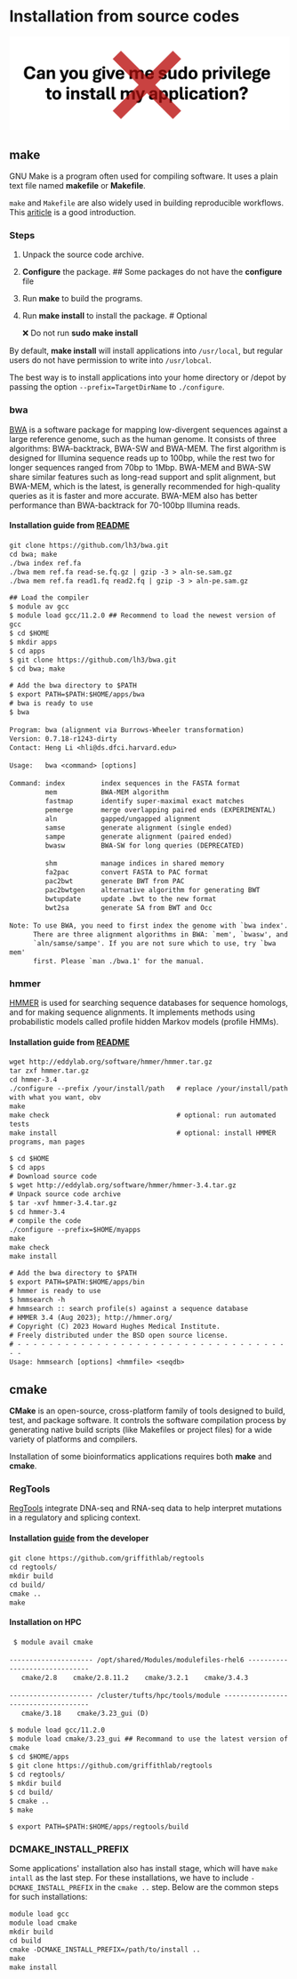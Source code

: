 # Installation from source codes

![permission](images/permission.png)

## make
GNU Make is a program often used for compiling software. It uses a plain text file named **makefile** or **Makefile**.

`make` and `Makefile` are also widely used in building reproducible workflows. This [ariticle](http://www.bioinformaticszen.com/post/makefiles/) is a good introduction.

### Steps

1. Unpack the source code archive. 

2. **Configure** the package. ## Some packages do not have the **configure** file

3. Run **make** to build the programs. 

4. Run **make install** to install the package. # Optional

   ❌ Do not run **sudo** **make install**

By default, **make install** will install applications into `/usr/local`, but regular users do not have permission to write into `/usr/lobcal`. 

The best way is to install applications into your home directory or /depot by passing the option `--prefix=TargetDirName` to `./configure`. 


### bwa
[BWA](https://bio-bwa.sourceforge.net/) is a software package for mapping low-divergent sequences against a large reference genome, such as the human genome. It consists of three algorithms: BWA-backtrack, BWA-SW and BWA-MEM. The first algorithm is designed for Illumina sequence reads up to 100bp, while the rest two for longer sequences ranged from 70bp to 1Mbp. BWA-MEM and BWA-SW share similar features such as long-read support and split alignment, but BWA-MEM, which is the latest, is generally recommended for high-quality queries as it is faster and more accurate. BWA-MEM also has better performance than BWA-backtrack for 70-100bp Illumina reads.
#### Installation guide from [README](https://github.com/lh3/bwa)
```
git clone https://github.com/lh3/bwa.git
cd bwa; make
./bwa index ref.fa
./bwa mem ref.fa read-se.fq.gz | gzip -3 > aln-se.sam.gz
./bwa mem ref.fa read1.fq read2.fq | gzip -3 > aln-pe.sam.gz
```

```
## Load the compiler 
$ module av gcc
$ module load gcc/11.2.0 ## Recommend to load the newest version of gcc
$ cd $HOME
$ mkdir apps 
$ cd apps
$ git clone https://github.com/lh3/bwa.git
$ cd bwa; make
```

```
# Add the bwa directory to $PATH
$ export PATH=$PATH:$HOME/apps/bwa
# bwa is ready to use
$ bwa

Program: bwa (alignment via Burrows-Wheeler transformation)
Version: 0.7.18-r1243-dirty
Contact: Heng Li <hli@ds.dfci.harvard.edu>

Usage:   bwa <command> [options]

Command: index         index sequences in the FASTA format
         mem           BWA-MEM algorithm
         fastmap       identify super-maximal exact matches
         pemerge       merge overlapping paired ends (EXPERIMENTAL)
         aln           gapped/ungapped alignment
         samse         generate alignment (single ended)
         sampe         generate alignment (paired ended)
         bwasw         BWA-SW for long queries (DEPRECATED)

         shm           manage indices in shared memory
         fa2pac        convert FASTA to PAC format
         pac2bwt       generate BWT from PAC
         pac2bwtgen    alternative algorithm for generating BWT
         bwtupdate     update .bwt to the new format
         bwt2sa        generate SA from BWT and Occ

Note: To use BWA, you need to first index the genome with `bwa index'.
      There are three alignment algorithms in BWA: `mem', `bwasw', and
      `aln/samse/sampe'. If you are not sure which to use, try `bwa mem'
      first. Please `man ./bwa.1' for the manual.
```

### hmmer
[HMMER](http://hmmer.org) is used for searching sequence databases for sequence homologs, and for making sequence alignments. It implements methods using probabilistic models called profile hidden Markov models (profile HMMs).
#### Installation guide from [README](https://github.com/EddyRivasLab/hmmer)
```
wget http://eddylab.org/software/hmmer/hmmer.tar.gz
tar zxf hmmer.tar.gz
cd hmmer-3.4
./configure --prefix /your/install/path   # replace /your/install/path with what you want, obv 
make
make check                                # optional: run automated tests
make install                              # optional: install HMMER programs, man pages
```

```
$ cd $HOME
$ cd apps
# Download source code
$ wget http://eddylab.org/software/hmmer/hmmer-3.4.tar.gz
# Unpack source code archive 
$ tar -xvf hmmer-3.4.tar.gz
$ cd hmmer-3.4
# compile the code
./configure --prefix=$HOME/myapps 
make
make check
make install
```

```
# Add the bwa directory to $PATH
$ export PATH=$PATH:$HOME/apps/bin
# hmmer is ready to use
$ hmmsearch -h
# hmmsearch :: search profile(s) against a sequence database
# HMMER 3.4 (Aug 2023); http://hmmer.org/
# Copyright (C) 2023 Howard Hughes Medical Institute.
# Freely distributed under the BSD open source license.
# - - - - - - - - - - - - - - - - - - - - - - - - - - - - - - - - - - - -
Usage: hmmsearch [options] <hmmfile> <seqdb>
```

## cmake
**CMake** is an open-source, cross-platform family of tools designed to build, test, and package software. It controls the software compilation process by generating native build scripts (like Makefiles or project files) for a wide variety of platforms and compilers.

Installation of some bioinformatics applications requires both **make** and **cmake**.

### RegTools
[RegTools](https://github.com/griffithlab/regtools) integrate DNA-seq and RNA-seq data to help interpret mutations in a regulatory and splicing context.

#### Installation [guide](https://regtools.readthedocs.io/en/latest/) from the developer 

```
git clone https://github.com/griffithlab/regtools
cd regtools/
mkdir build
cd build/
cmake ..
make
```

#### Installation on HPC

```
 $ module avail cmake

--------------------- /opt/shared/Modules/modulefiles-rhel6 ------------------------------
   cmake/2.8    cmake/2.8.11.2    cmake/3.2.1    cmake/3.4.3

--------------------- /cluster/tufts/hpc/tools/module ------------------------------------
   cmake/3.18    cmake/3.23_gui (D)

```

```
$ module load gcc/11.2.0
$ module load cmake/3.23_gui ## Recommand to use the latest version of cmake
$ cd $HOME/apps
$ git clone https://github.com/griffithlab/regtools
$ cd regtools/
$ mkdir build
$ cd build/
$ cmake ..
$ make
```

```
$ export PATH=$PATH:$HOME/apps/regtools/build
```

### DCMAKE_INSTALL_PREFIX
Some applications' installation also has install stage, which will have `make intall` as the last step. For these installations, we have to include `-DCMAKE_INSTALL_PREFIX` in the `cmake ..` step. Below are the common steps for such installations:

```
module load gcc
module load cmake
mkdir build
cd build
cmake -DCMAKE_INSTALL_PREFIX=/path/to/install ..
make
make install
```


